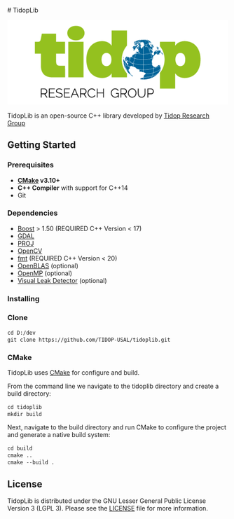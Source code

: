 [](http://)# TidopLib

<p align="center">
<img src="tidop_logo.png" />
</p>

TidopLib is an open-source C++ library developed by [Tidop Research Group](http://tidop.usal.es)

## Getting Started

### Prerequisites


* **[CMake](https://cmake.org/) v3.10+**
* **C++ Compiler** with support for C++14
* Git

### Dependencies

- [Boost](https://www.boost.org) > 1.50 (REQUIRED C++ Version < 17)
- [GDAL](https://gdal.org)
- [PROJ](https://proj.org/en/9.4/index.html)
- [OpenCV](https://opencv.org)
- [fmt](https://fmt.dev/latest/index.html) (REQUIRED C++ Version < 20)
- [OpenBLAS](https://www.openblas.net) (optional)
- [OpenMP](https://www.openmp.org) (optional)
- [Visual Leak Detector](https://marketplace.visualstudio.com/items?itemName=ArkadyShapkin.VisualLeakDetectorforVisualC) (optional)

### Installing

### Clone 

```
cd D:/dev
git clone https://github.com/TIDOP-USAL/tidoplib.git
```

### CMake 

TidopLib uses [CMake](https://cmake.org) for configure and build.

From the command line we navigate to the tidoplib directory and create a build directory:

```
cd tidoplib
mkdir build
```

Next, navigate to the build directory and run CMake to configure the project and generate a native build system:

```
cd build
cmake ..
cmake --build .
```

## License

TidopLib is distributed under the GNU Lesser General Public License Version 3 (LGPL 3). Please see the [LICENSE](LICENSE) file for more information.
